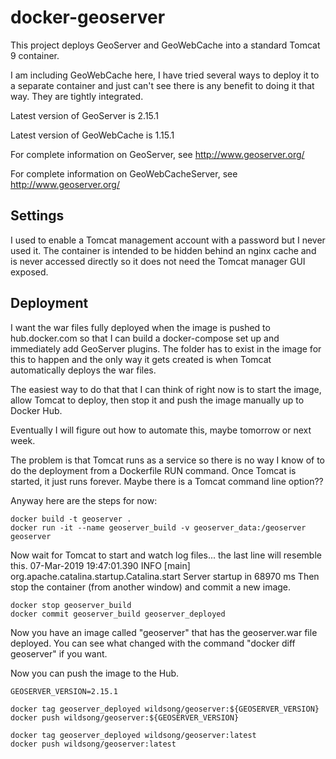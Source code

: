 # docker-geoserver

This project deploys GeoServer and GeoWebCache into 
a standard Tomcat 9 container.

I am including GeoWebCache here, I have tried several ways
to deploy it to a separate container and just can't see there is
any benefit to doing it that way. They are tightly integrated.

Latest version of GeoServer is 2.15.1

Latest version of GeoWebCache is 1.15.1

For complete information on GeoServer, see http://www.geoserver.org/

For complete information on GeoWebCacheServer, see http://www.geoserver.org/

## Settings

I used to enable a Tomcat management account with a password but I never used it.
The container is intended to be hidden behind an nginx cache and is never
accessed directly so it does not need the Tomcat manager GUI exposed.

## Deployment

I want the war files fully deployed when the image is pushed to hub.docker.com
so that I can build a docker-compose set up and immediately add GeoServer plugins.
The folder has to exist in the image for this to happen and the only way it
gets created is when Tomcat automatically deploys the war files.

The easiest way to do that that I can think of right now is to start
the image, allow Tomcat to deploy, then stop it and push the image
manually up to Docker Hub.

Eventually I will figure out how to automate this, maybe tomorrow or next week.

The problem is that Tomcat runs as a service so there is no way I know of
to do the deployment from a Dockerfile RUN command. Once Tomcat is started,
it just runs forever. Maybe there is a Tomcat command line option??

Anyway here are the steps for now:

````
docker build -t geoserver .
docker run -it --name geoserver_build -v geoserver_data:/geoserver geoserver
````

Now wait for Tomcat to start and watch log files... the last line will resemble this.
07-Mar-2019 19:47:01.390 INFO [main] org.apache.catalina.startup.Catalina.start Server startup in 68970 ms
Then stop the container (from another window) and commit a new image.

````
docker stop geoserver_build
docker commit geoserver_build geoserver_deployed
````

Now you have an image called "geoserver" that has the geoserver.war file deployed.
You can see what changed with the command "docker diff geoserver" if you want.

Now you can push the image to the Hub.

````
GEOSERVER_VERSION=2.15.1

docker tag geoserver_deployed wildsong/geoserver:${GEOSERVER_VERSION}
docker push wildsong/geoserver:${GEOSERVER_VERSION}

docker tag geoserver_deployed wildsong/geoserver:latest
docker push wildsong/geoserver:latest
````
